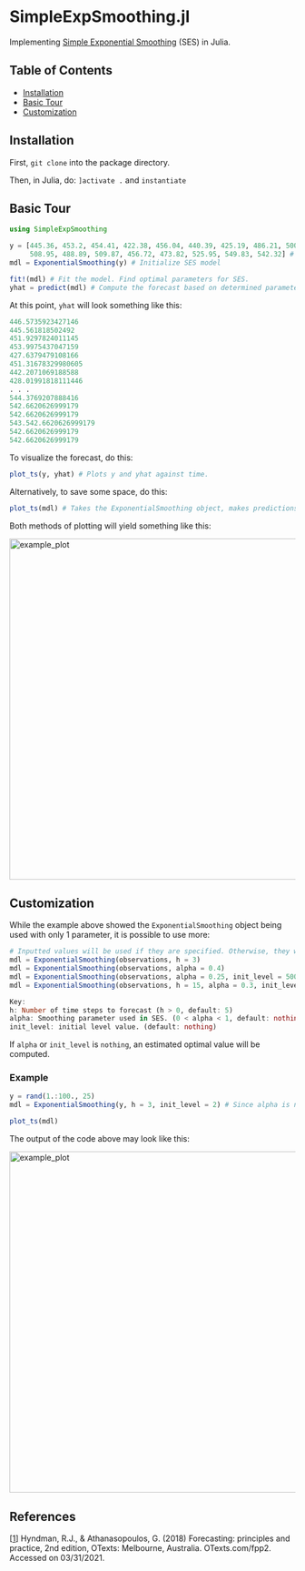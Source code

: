 # SimpleExpSmoothing.jl
Implementing [Simple Exponential Smoothing](https://otexts.com/fpp2/ses.html) (SES) in Julia.

## Table of Contents
- [Installation](#installation)
- [Basic Tour](#basic-tour)
- [Customization](#customization)

## Installation
First, `git clone` into the package directory.

Then, in Julia, do:
```]activate .``` and ```instantiate```

## Basic Tour
```julia
using SimpleExpSmoothing

y = [445.36, 453.2, 454.41, 422.38, 456.04, 440.39, 425.19, 486.21, 500.43, 521.28, 
     508.95, 488.89, 509.87, 456.72, 473.82, 525.95, 549.83, 542.32] # Data to forecast on. Cite: [1]
mdl = ExponentialSmoothing(y) # Initialize SES model

fit!(mdl) # Fit the model. Find optimal parameters for SES.
yhat = predict(mdl) # Compute the forecast based on determined parameters
```
At this point, `yhat` will look something like this:
```julia
446.5735923427146
445.561818502492
451.9297824011145
453.9975437047159
427.6379479108166
451.31678329980605
442.2071069188588
428.01991818111446
. . .
544.3769207888416
542.6620626999179
542.6620626999179 
543.542.6620626999179
542.6620626999179
542.6620626999179
```
To visualize the forecast, do this:
```julia
plot_ts(y, yhat) # Plots y and yhat against time.
```
Alternatively, to save some space, do this:
```julia
plot_ts(mdl) # Takes the ExponentialSmoothing object, makes predictions, and plots them.
```
Both methods of plotting will yield something like this:

<img src="https://user-images.githubusercontent.com/21336191/113236346-4bc01400-926a-11eb-8863-8024ecfed6e8.png" width="600" alt="example_plot">

## Customization

While the example above showed the `ExponentialSmoothing` object being used with only 1 parameter, it is possible to use more: 
```julia
# Inputted values will be used if they are specified. Otherwise, they will be computed.
mdl = ExponentialSmoothing(observations, h = 3) 
mdl = ExponentialSmoothing(observations, alpha = 0.4)
mdl = ExponentialSmoothing(observations, alpha = 0.25, init_level = 500.0)
mdl = ExponentialSmoothing(observations, h = 15, alpha = 0.3, init_level = 750.0)

Key:
h: Number of time steps to forecast (h > 0, default: 5)
alpha: Smoothing parameter used in SES. (0 < alpha < 1, default: nothing)
init_level: initial level value. (default: nothing)
```
If `alpha` or `init_level` is `nothing`, an estimated optimal value will be computed.
### Example
```julia
y = rand(1.:100., 25)
mdl = ExponentialSmoothing(y, h = 3, init_level = 2) # Since alpha is not specified, it will be computed.

plot_ts(mdl)
```
The output of the code above may look like this:

<img src="https://user-images.githubusercontent.com/21336191/113234520-0817db00-9267-11eb-9ebe-369ae38a3a36.png" width="600" alt="example_plot">

## References
[[1](https://otexts.com/fpp2/)] Hyndman, R.J., & Athanasopoulos, G. (2018) Forecasting: principles and practice, 2nd edition, OTexts: Melbourne, Australia. OTexts.com/fpp2. Accessed on 03/31/2021.
